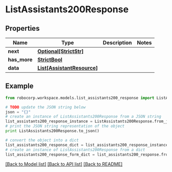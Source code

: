 # ListAssistants200Response


## Properties
Name | Type | Description | Notes
------------ | ------------- | ------------- | -------------
**next** | [**Optional[StrictStr]**](Next.md) |  | 
**has_more** | [**StrictBool**](HasMore.md) |  | 
**data** | [**List[AssistantResource]**](AssistantResource.md) |  | 

## Example

```python
from robocorp.workspace.models.list_assistants200_response import ListAssistants200Response

# TODO update the JSON string below
json = "{}"
# create an instance of ListAssistants200Response from a JSON string
list_assistants200_response_instance = ListAssistants200Response.from_json(json)
# print the JSON string representation of the object
print ListAssistants200Response.to_json()

# convert the object into a dict
list_assistants200_response_dict = list_assistants200_response_instance.to_dict()
# create an instance of ListAssistants200Response from a dict
list_assistants200_response_form_dict = list_assistants200_response.from_dict(list_assistants200_response_dict)
```
[[Back to Model list]](../README.md#documentation-for-models) [[Back to API list]](../README.md#documentation-for-api-endpoints) [[Back to README]](../README.md)


